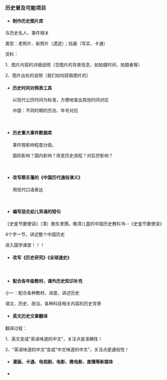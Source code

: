 ### 历史普及可能项目

- #### 制作历史图片库

与历史名人、事件相关

类型：老照片、新照片（遗迹）；绘画（写实、卡通）

资料：

1、图片内容的详细说明（含图片的背景信息，如拍摄时间，拍摄者等）

2、图片出处的说明（我们如何获取图片的）



- #### 历史时间对照表工具

  以现代公历时间为标准，方便地查出其他时间对应

  中国：不同时期的历法、年号对应

  ​


- #### 历史重大事件数据库

  事件按影响程度分级。

  国际影响？国内影响？改变历史进程？对后世影响？

  ​

- #### 改写蔡东藩的《中国历代通俗演义》

  用现代口语表达

  ​

- #### 编写适合幼儿背诵的短句

《史鉴节要便读》（清）鲍东里撰。晚清儿童的中国历史教科书--《史鉴节要便读》

4个字一节，讲述整个中国历史

进入国学课堂！！！



- #### 改写《历史研究》《全球通史》

  ​

- #### 配合各年级教材，课外历史知识补充

小一：配合各种教材，进度，讲述历史

语文、历史、政治，各种科目相关内容的历史背景



- #### 英文历史文章翻译

翻译过程：

1、英文变成“英语味道的中文”，关注点是准确性！

2、“英语味道的中文”变成“中文味道的中文”，关注点是通俗性！



- #### 漫画、卡通、电视剧、电影、微电影、直播等新媒体

- #### 



